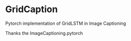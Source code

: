# GridCaption
Pytorch implementation of GridLSTM in Image Captioning 

Thanks the ImageCaptioning.pytorch
